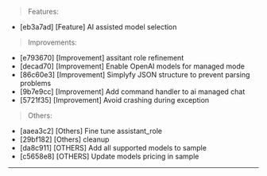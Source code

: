 > Features:
- [eb3a7ad] [Feature] AI assisted model selection

> Improvements:
- [e793670] [Improvement] assitant role refinement
- [decad70] [Improvement] Enable OpenAI models for managed mode
- [86c60e3] [Improvement] Simplyfy JSON structure to prevent parsing problems
- [9b7e9cc] [Improvement] Add command handler to ai managed chat
- [5721f35] [Improvement] Avoid crashing during exception

> Others:
- [aaea3c2] [Others] Fine tune assistant_role
- [29bf182] [Others] cleanup
- [da8c911] [OTHERS] Add all supported models to sample
- [c5658e8] [OTHERS] Update models pricing in sample


---
